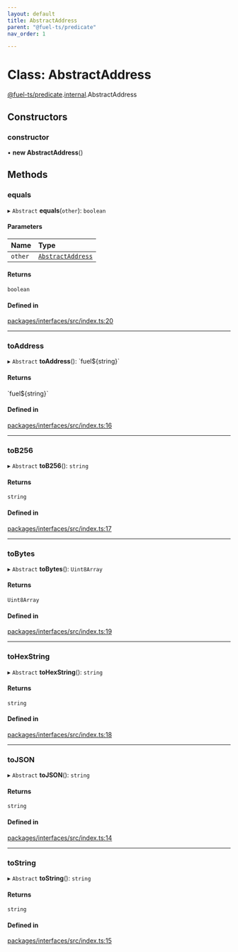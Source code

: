 ```yaml
---
layout: default
title: AbstractAddress
parent: "@fuel-ts/predicate"
nav_order: 1

---
```


# Class: AbstractAddress

[@fuel-ts/predicate](../index.md).[internal](../namespaces/internal.md).AbstractAddress

## Constructors

### constructor

• **new AbstractAddress**()

## Methods

### equals

▸ `Abstract` **equals**(`other`): `boolean`

#### Parameters

| Name | Type |
| :------ | :------ |
| `other` | [`AbstractAddress`](internal-AbstractAddress.md) |

#### Returns

`boolean`

#### Defined in

[packages/interfaces/src/index.ts:20](https://github.com/FuelLabs/fuels-ts/blob/master/packages/interfaces/src/index.ts#L20)

___

### toAddress

▸ `Abstract` **toAddress**(): \`fuel${string}\`

#### Returns

\`fuel${string}\`

#### Defined in

[packages/interfaces/src/index.ts:16](https://github.com/FuelLabs/fuels-ts/blob/master/packages/interfaces/src/index.ts#L16)

___

### toB256

▸ `Abstract` **toB256**(): `string`

#### Returns

`string`

#### Defined in

[packages/interfaces/src/index.ts:17](https://github.com/FuelLabs/fuels-ts/blob/master/packages/interfaces/src/index.ts#L17)

___

### toBytes

▸ `Abstract` **toBytes**(): `Uint8Array`

#### Returns

`Uint8Array`

#### Defined in

[packages/interfaces/src/index.ts:19](https://github.com/FuelLabs/fuels-ts/blob/master/packages/interfaces/src/index.ts#L19)

___

### toHexString

▸ `Abstract` **toHexString**(): `string`

#### Returns

`string`

#### Defined in

[packages/interfaces/src/index.ts:18](https://github.com/FuelLabs/fuels-ts/blob/master/packages/interfaces/src/index.ts#L18)

___

### toJSON

▸ `Abstract` **toJSON**(): `string`

#### Returns

`string`

#### Defined in

[packages/interfaces/src/index.ts:14](https://github.com/FuelLabs/fuels-ts/blob/master/packages/interfaces/src/index.ts#L14)

___

### toString

▸ `Abstract` **toString**(): `string`

#### Returns

`string`

#### Defined in

[packages/interfaces/src/index.ts:15](https://github.com/FuelLabs/fuels-ts/blob/master/packages/interfaces/src/index.ts#L15)
